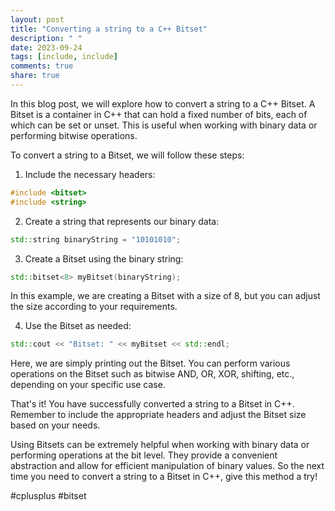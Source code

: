 ```yaml
---
layout: post
title: "Converting a string to a C++ Bitset"
description: " "
date: 2023-09-24
tags: [include, include]
comments: true
share: true
---
```


In this blog post, we will explore how to convert a string to a C++ Bitset. A Bitset is a container in C++ that can hold a fixed number of bits, each of which can be set or unset. This is useful when working with binary data or performing bitwise operations.

To convert a string to a Bitset, we will follow these steps:

1. Include the necessary headers:
```cpp
#include <bitset>
#include <string>
```

2. Create a string that represents our binary data:
```cpp
std::string binaryString = "10101010";
```

3. Create a Bitset using the binary string:
```cpp
std::bitset<8> myBitset(binaryString);
```
In this example, we are creating a Bitset with a size of 8, but you can adjust the size according to your requirements.

4. Use the Bitset as needed:
```cpp
std::cout << "Bitset: " << myBitset << std::endl;
```
Here, we are simply printing out the Bitset. You can perform various operations on the Bitset such as bitwise AND, OR, XOR, shifting, etc., depending on your specific use case.

That's it! You have successfully converted a string to a Bitset in C++. Remember to include the appropriate headers and adjust the Bitset size based on your needs.

Using Bitsets can be extremely helpful when working with binary data or performing operations at the bit level. They provide a convenient abstraction and allow for efficient manipulation of binary values. So the next time you need to convert a string to a Bitset in C++, give this method a try!

#cplusplus #bitset